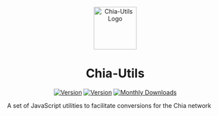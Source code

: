 <p align="center">
  <a href="https://chia.togatech.org/" target="_blank" rel="noopener noreferrer">
    <img src="https://chia.togatech.org/favicon.ico" width="100" alt="Chia-Utils Logo">
  </a>
</p>

<h1 align="center">Chia-Utils</h1>
<p align="center">
  <a href="https://www.npmjs.com/package/chia-utils"><img src="https://img.shields.io/npm/v/chia-utils.svg?sanitize=true" alt="Version"></a>
  <a href="https://www.npmjs.com/package/chia-utils"><img src="https://img.shields.io/npm/l/chia-utils.svg?sanitize=true" alt="Version"></a>
  <a href="https://www.npmjs.com/package/chia-utils"><img src="https://img.shields.io/npm/dm/chia-utils.svg?sanitize=true" alt="Monthly Downloads"></a>
</p>

A set of JavaScript utilities to facilitate conversions for the Chia network